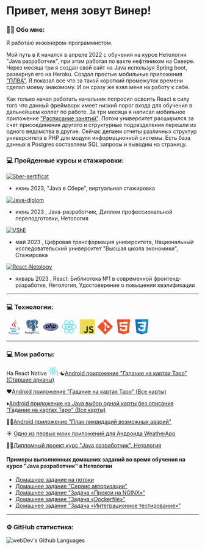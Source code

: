 # Привет, меня зовут Винер!



### :man_technologist: Обо мне:

Я работаю инженером-программистом.

Мой путь в it начался в апреле 2022 с обучения на курсе Нетологии "Java разработчик", при этом работая по вахте нефтяником на Севере. Через месяца три я создал свой сайт на Java используя Spring boot, развернул его на Heroku. Создал простые мобильные приложения ["ПЛВА"](https://github.com/Taratheliberator/PLVA_App.git). Я показал все что за такой короткий промежуток времени сделал моему знакомому. И он сразу же взял меня на работу к себе. 

Как только начал работать начальник попросил освоить React в силу того что данный фреймворк имеет низкий порог входа для обучения в дальнейшем коллег по работе. За три месяца я написал мобильное приложение 
["Расписание занятий"](https://github.com/Taratheliberator/array-rasp-navigation.git). Потом университет расширился за счет присоединения другого и структурные подразделения перешли из одного ведомства в другие. Сейчас делаем отчеты различных структур университета в PHP для модуля информационной системы. Есть база данных в Postgres составляем SQL запросы и выводим на страницу.

 ### 💻 Пройденные курсы и стажировки:

  [![Sber-sertificat](https://i.postimg.cc/njGFVYvq/Sber-sertificat.png)](https://postimg.cc/njGFVYvq)


  - июнь 2023, "Java в Сбере", виртуальная стажировка

   <a href='https://postimg.cc/JGXWRVKH' target='_blank'><img src='https://i.postimg.cc/JGXWRVKH/Java-diplom.png' border='0' alt='Java-diplom'/></a>

  - июнь 2023 , Java-разработчик, Диплом профессиональной переподготовки, Нетология
   
   <a href='https://postimg.cc/DJrt1XK2' target='_blank'><img src='https://i.postimg.cc/DJrt1XK2/VShE.png' border='0' alt='VShE'/></a>
   
  - май 2023 , Цифровая трансформация университета, Национальный исследовательский университет "Высшая школа экономики", Стажировка

   <a href='https://postimg.cc/SX1yJL9n' target='_blank'><img src='https://i.postimg.cc/SX1yJL9n/React-Netology.png' border='0' alt='React-Netology'/></a>
  -  январь 2023 , React: Библиотека №1 в современной фронтенд-разработке, Нетология, Удостоверение о повышении квалификации

---

### 💻 Технологии:

<div>
  <img src="https://github.com/devicons/devicon/blob/master/icons/java/java-original.svg " title="java" alt="java" width="40" height="40"/>&nbsp
  <img src="https://github.com/devicons/devicon/blob/master/icons/postgresql/postgresql-original-wordmark.svg" title="postgresql" alt="postgresql" width="40" height="40"/>&nbsp
  <img src="https://github.com/devicons/devicon/blob/master/icons/php/php-original.svg" title="php" alt="php" width="40" height="40"/>&nbsp
  <img src="https://github.com/devicons/devicon/blob/master/icons/react/react-original.svg" title="reactjs" alt="reactjs" width="40" height="40"/>&nbsp
  <img src="https://github.com/devicons/devicon/blob/master/icons/javascript/javascript-original.svg" title="javascript" alt="javascript" width="40" height="40"/>&nbsp
  <img src="https://github.com/devicons/devicon/blob/master/icons/git/git-original.svg" title="git" alt="git" width="40" height="40"/>&nbsp
  <img src="https://github.com/devicons/devicon/blob/master/icons/html5/html5-original.svg" title="html5" alt="html5" width="40" height="40"/>&nbsp
  <img src="https://github.com/devicons/devicon/blob/master/icons/css3/css3-original.svg" title="css" alt="css" width="40" height="40"/>&nbsp

</div>

---

### 💻 Мои работы:
На React Native <img src="https://github.com/devicons/devicon/blob/master/icons/react/react-original.svg" title="reactjs" alt="reactjs" width="23" height="23"/>:
:yin_yang:[Android приложение "Гадание на картах Таро" (Старшие арканы) ](https://github.com/Taratheliberator/tarotapp.git)

:hearts:[Android приложение "Гадание на картах Таро" (Все карты) ](https://github.com/Taratheliberator/taroapp.git) 

:diamonds:[Android приложение на Java выбор одной карты без описания "Гадание на картах Таро" (Все карты) ](https://github.com/Taratheliberator/tarotonjava.git) 

:factory_worker:[Android приложение "План ликвидаций возможных аварий"](https://github.com/Taratheliberator/PLVA_App.git) 

:sunny: [Одно из первых моих приложений для Андроида WeatherApp](https://github.com/Taratheliberator/WeatherApp)

:man_student:[Дипломный проект курс "Java разработчик", Нетология ](https://github.com/Taratheliberator/DiplomGV77-master.git) 



#### Примеры выполненных домашних заданий во время обучения на курсе "Java разработчик" в Нетологии


- [Домашнее задание на потоки](https://github.com/Taratheliberator/multithreadingInterval.git)
- [Домашнее задание "Сервис авторизации"](https://github.com/Taratheliberator/Rest.git)
- [Домашнее задание "Задача «Прокси на NGINX»"](https://github.com/Taratheliberator/Rest-nginx.git)
- [Домашнее задание "Задача «Dockerfile»"](https://github.com/Taratheliberator/Rest-docker.git)
- [Домашнее задание "Задача «Интеграционное тестирование»"](https://github.com/Taratheliberator/Conditional-test.git)

<!-- ### 💻 Пройденные курсы:

| Курсы                                                           | Дата              |
| ----------------------------------------------------------------| :---------------: |
| netology.ru/Старт в программировании                            | 02/2022 - 03/2022 |
| stepik.org/Основы программирования на C. Задачи.                | 02/2022 - 03/2022 |
| netology.ru/Основы верстки сайта                                | 02/2022 - 03/2022 |
| netology.ru/Первые шаги в JavaScript: создаём сайт и приложение | 02/2022 - 03/2022 |
| stepik.org/Веб-разработка для начинающих: HTML и CSS            | 02/2022 - 03/2022 |
| stepik.org/JavaScript для начинающих                            | 01/2023 - 01/2023 |
| stepik.org/Web-технологии: начальный уровень                    | 01/2023 - 01/2023 |
| practicum.yandex/Факультет Веб разработки                       | 05/2022 - xx/2023 |

--- -->


---

### ⚙️ GitHub статистика:


<div class="github-stats">
  <img alt="webDev's Github Languages" src="https://github-readme-stats-sigma-five.vercel.app/api/top-langs/?username=Taratheliberator&layout=compact&theme=vision-friendly-dark" />
</div>


